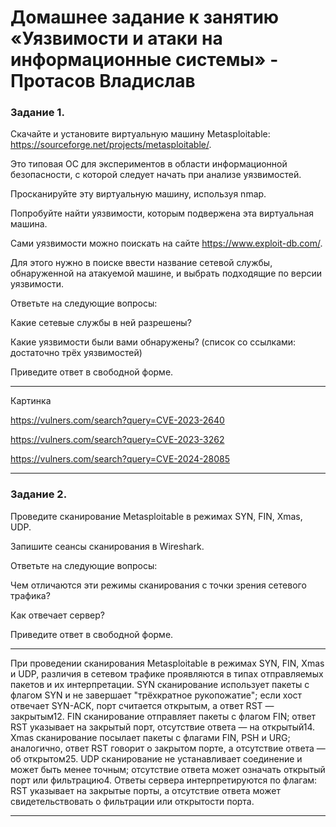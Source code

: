 # Домашнее задание к занятию «Уязвимости и атаки на информационные системы» - Протасов Владислав

### Задание 1.

Скачайте и установите виртуальную машину Metasploitable: https://sourceforge.net/projects/metasploitable/.

Это типовая ОС для экспериментов в области информационной безопасности, с которой следует начать при анализе уязвимостей.

Просканируйте эту виртуальную машину, используя nmap.

Попробуйте найти уязвимости, которым подвержена эта виртуальная машина.

Сами уязвимости можно поискать на сайте https://www.exploit-db.com/.

Для этого нужно в поиске ввести название сетевой службы, обнаруженной на атакуемой машине, и выбрать подходящие по версии уязвимости.

Ответьте на следующие вопросы:

Какие сетевые службы в ней разрешены?

Какие уязвимости были вами обнаружены? (список со ссылками: достаточно трёх уязвимостей)

Приведите ответ в свободной форме.

---

Картинка

https://vulners.com/search?query=CVE-2023-2640

https://vulners.com/search?query=CVE-2023-3262

https://vulners.com/search?query=CVE-2024-28085

---

### Задание 2.

Проведите сканирование Metasploitable в режимах SYN, FIN, Xmas, UDP.

Запишите сеансы сканирования в Wireshark.

Ответьте на следующие вопросы:

Чем отличаются эти режимы сканирования с точки зрения сетевого трафика?

Как отвечает сервер?

Приведите ответ в свободной форме.

---

При проведении сканирования Metasploitable в режимах SYN, FIN, Xmas и UDP, различия в сетевом трафике проявляются в типах отправляемых пакетов и их интерпретации. SYN сканирование использует пакеты с флагом SYN и не завершает "трёхкратное рукопожатие"; если хост отвечает SYN-ACK, порт считается открытым, а ответ RST — закрытым12. FIN сканирование отправляет пакеты с флагом FIN; ответ RST указывает на закрытый порт, отсутствие ответа — на открытый14. Xmas сканирование посылает пакеты с флагами FIN, PSH и URG; аналогично, ответ RST говорит о закрытом порте, а отсутствие ответа — об открытом25. UDP сканирование не устанавливает соединение и может быть менее точным; отсутствие ответа может означать открытый порт или фильтрацию4. Ответы сервера интерпретируются по флагам: RST указывает на закрытые порты, а отсутствие ответа может свидетельствовать о фильтрации или открытости порта.

---
